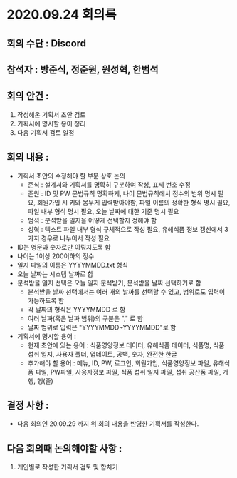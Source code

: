 # 2020.09.24 회의록
## 회의 수단 : Discord
## 참석자 : 방준식, 정준원, 원성혁, 한범석

## 회의 안건 : 
1. 작성해온 기획서 초안 검토
2. 기획서에 명시할 용어 정리
3. 다음 기획서 검토 일정

## 회의 내용 : 
* 기획서 초안의 수정해야 할 부분 상호 논의
    * 준식 : 설계서와 기획서를 명확히 구분하여 작성, 표제 번호 수정
    * 준원 : ID 및 PW 문법규칙 명확하게, 나이 문법규칙에서 정수의 범위 명시 필요, 회원가입 시 키와 몸무게 입력받아야함, 파일 이름의 정확한 형식 명시 필요, 파일 내부 형식 명시 필요, 오늘 날짜에 대한 기준 명시 필요
    * 범석 : 분석받을 일지을 어떻게 선택할지 정해야 함
    * 성혁 : 텍스트 파일 내부 형식 구체적으로 작성 필요, 유해식품 정보 갱신에서 3가지 경우로 나누어서 작성 필요
* ID는 영문과 숫자로만 이뤄지도록 함
* 나이는 1이상 200이하의 정수
* 일지 파일의 이름은 YYYYMMDD.txt 형식
* 오늘 날짜는 시스템 날짜로 함
* 분석받을 일지 선택은 오늘 일지 분석받기, 분석받을 날짜 선택하기로 함
    * 분석받을 날짜 선택에서는 여러 개의 날짜를 선택할 수 있고, 범위로도 입력이 가능하도록 함
    * 각 날짜의 형식은 YYYYMMDD 로 함
    * 여러 날짜(혹은 날짜 범위)의 구분은 "," 로 함
    * 날짜 범위로 입력은 "YYYYMMDD~YYYYMMDD"로 함
* 기획서에 명시할 용어 : 
    * 현재 초안에 있는 용어 : 식품영양정보 데이터, 유해식품 데이터, 식품명, 식품 섭취 일지, 사용자 폴더, 업데이트, 공백, 숫자, 완전한 한글
    * 추가해야 할 용어 : 메뉴, ID, PW, 로그인, 회원가입, 식품영양정보 파일, 유해식품 파일, PW파일, 사용자정보 파일, 식품 섭취 일지 파일, 섭취 공산품 파일, 개행, 행(줄)

## 결정 사항 : 
* 다음 회의인 20.09.29 까지 위 회의 내용을 반영한 기획서를 작성한다.
    
## 다음 회의때 논의해야할 사항 :
1. 개인별로 작성한 기획서 검토 및 합치기
